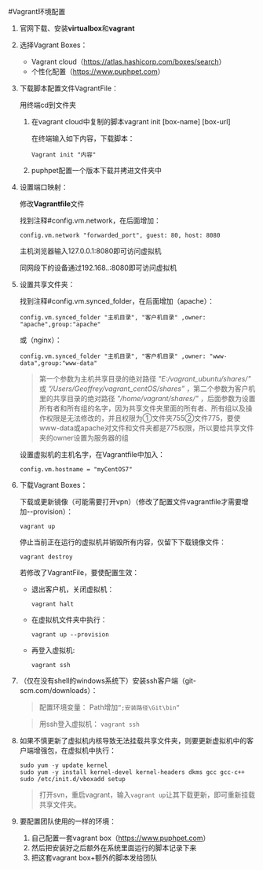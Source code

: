 #Vagrant环境配置

1. 官网下载、安装**virtualbox**和**vagrant**

2. 选择Vagrant Boxes：

	- Vagrant cloud（<https://atlas.hashicorp.com/boxes/search>）
	- 个性化配置（<https://www.puphpet.com>）
	
3. 下载脚本配置文件VagrantFile：

	用终端cd到文件夹
	1. 在vagrant cloud中复制的脚本vagrant init [box-name] [box-url]

		在终端输入如下内容，下载脚本：
		```shell
        Vagrant init "内容"
        ```

	2. puphpet配置一个版本下载并拷进文件夹中
	
4. 设置端口映射：

	修改**Vagrantfile**文件

	找到注释#config.vm.network，在后面增加：
	```text
    config.vm.network "forwarded_port", guest: 80, host: 8080
    ```

	主机浏览器输入127.0.0.1:8080即可访问虚拟机

	同网段下的设备通过192.168.*.*:8080即可访问虚拟机
	
5. 设置共享文件夹：

	找到注释#config.vm.synced_folder，在后面增加（apache）：
	```text
    config.vm.synced_folder "主机目录", "客户机目录" ,owner: "apache",group:"apache"
    ```
	或（nginx）：
	```text
    config.vm.synced_folder "主机目录", "客户机目录" ,owner: "www-data",group:"www-data"
    ```
	>第一个参数为主机共享目录的绝对路径 *"E:/vagrant_ubuntu/shares/"* 或 *”/Users/Geoffrey/vagrant_centOS/shares”* ，第二个参数为客户机里的共享目录的绝对路径 *"/home/vagrant/shares/"* ，后面参数为设置所有者和所有组的名字，因为共享文件夹里面的所有者、所有组以及操作权限是无法修改的，并且权限为①文件夹755②文件775，要使www-data或apache对文件和文件夹都是775权限，所以要给共享文件夹的owner设置为服务器的组
	
	设置虚拟机的主机名字，在Vagrantfile中加入：
	```text
    config.vm.hostname = "myCentOS7"
    ```

6. 下载Vagrant Boxes：

	下载或更新镜像（可能需要打开vpn）（修改了配置文件vagrantfile才需要增加--provision）：
	```shell
    vagrant up
    ```

	停止当前正在运行的虚拟机并销毁所有内容，仅留下下载镜像文件：
    ```shell
    vagrant destroy
    ```
	
	若修改了VagrantFile，要使配置生效：
	- 退出客户机，关闭虚拟机：

	    ```shell
        vagrant halt
        ```
	- 在虚拟机文件夹中执行：

	    ```shell
        vagrant up --provision
        ```
	- 再登入虚拟机:

	    ```shell
        vagrant ssh
        ```

7. （仅在没有shell的windows系统下）安装ssh客户端（git-scm.com/downloads）：

	>配置环境变量：
	>Path增加`“;安装路径\Git\bin“`
	
	>用ssh登入虚拟机：
	>`vagrant ssh `
	
8. 如果不慎更新了虚拟机内核导致无法挂载共享文件夹，则要更新虚拟机中的客户端增强包，在虚拟机中执行：

    ```shell
    sudo yum -y update kernel
    sudo yum -y install kernel-devel kernel-headers dkms gcc gcc-c++
    sudo /etc/init.d/vboxadd setup
    ```

	>打开svn，重启vagrant，输入`vagrant up`让其下载更新，即可重新挂载共享文件夹。
	
9. 要配置团队使用的一样的环境：

	1. 自己配置一套vagrant box（<https://www.puphpet.com>）
	2. 然后把安装好之后额外在系统里面运行的脚本记录下来
	3. 把这套vagrant box+额外的脚本发给团队